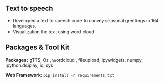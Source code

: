 ## Text to speech 

* Developed a text to speech code to convey seasonal greetings in 164 languages.
* Visualization the text using word cloud

## Packages & Tool Kit

**Packages:** gTTS, Os , wordcloud , fileupload, ipywidgets, numpy, Ipython.dsiplay, io, sys

**Web Framework:** ```pip install -r requirements.txt``` 
